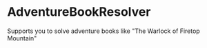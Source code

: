 # AdventureBookResolver
Supports you to solve adventure books like "The Warlock of Firetop Mountain"
